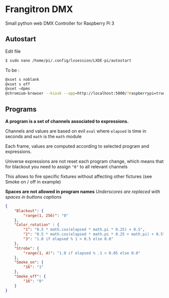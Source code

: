 # Frangitron DMX

Small python web DMX Controller for Raspberry Pi 3

## Autostart

Edit file

````bash
$ sudo nano /home/pi/.config/lxsession/LXDE-pi/autostart
````

To be :

````bash
@xset s noblank
@xset s off
@xset –dpms
@chromium-browser --kiosk --app=http://localhost:5000/?raspberrypi=true
````

## Programs

**A program is a set of channels associated to expressions.**

Channels and values are based on evil `eval` where `elapsed` is time in seconds and `math` is the `math` module

Each frame, values are computed according to selected program and expressions.

Universe expressions are not reset each program change, which means that for blackout you need to assign `"0"` to all relevant channels

This allows to fire specific fixtures without affecting other fictures (see Smoke on / off in example)

**Spaces are not allowed in program names** _Underscores are replaced with spaces in buttons captions_

````json
{
    "Blackout": {
        "range(1, 256)": "0"
    },
    "Color_rotation" : {
        "1": "0.5 * math.cos(elapsed * math.pi * 0.25) + 0.5",
        "2": "0.5 * math.cos(elapsed * math.pi * 0.25 + math.pi) + 0.5",
        "3": "1.0 if elapsed % 1 > 0.5 else 0.0"
    },
    "Strobe": {
        "range(1, 4)": "1.0 if elapsed % .1 > 0.05 else 0.0"
    },
    "Smoke_on": {
        "16": "1"
    },
    "Smoke_off": {
        "16": "0"
    }
}
````
